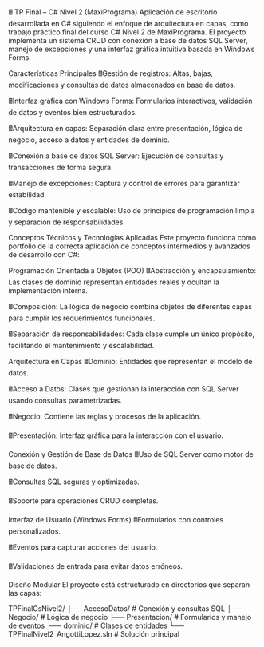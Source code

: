 🖩 TP Final – C# Nivel 2 (MaxiPrograma)
Aplicación de escritorio desarrollada en C# siguiendo el enfoque de arquitectura en capas, como trabajo práctico final del curso C# Nivel 2 de MaxiPrograma.
El proyecto implementa un sistema CRUD con conexión a base de datos SQL Server, manejo de excepciones y una interfaz gráfica intuitiva basada en Windows Forms.

Características Principales
  🖩Gestión de registros: Altas, bajas, modificaciones y consultas de datos almacenados en base de datos.

  🖩Interfaz gráfica con Windows Forms: Formularios interactivos, validación de datos y eventos bien estructurados.

  🖩Arquitectura en capas: Separación clara entre presentación, lógica de negocio, acceso a datos y entidades de dominio.

  🖩Conexión a base de datos SQL Server: Ejecución de consultas y transacciones de forma segura.

  🖩Manejo de excepciones: Captura y control de errores para garantizar estabilidad.

  🖩Código mantenible y escalable: Uso de principios de programación limpia y separación de responsabilidades.

Conceptos Técnicos y Tecnologías Aplicadas
Este proyecto funciona como portfolio de la correcta aplicación de conceptos intermedios y avanzados de desarrollo con C#:

Programación Orientada a Objetos (POO)
  🖩Abstracción y encapsulamiento: Las clases de dominio representan entidades reales y ocultan la implementación interna.

  🖩Composición: La lógica de negocio combina objetos de diferentes capas para cumplir los requerimientos funcionales.

  🖩Separación de responsabilidades: Cada clase cumple un único propósito, facilitando el mantenimiento y escalabilidad.

Arquitectura en Capas
  🖩Dominio: Entidades que representan el modelo de datos.

  🖩Acceso a Datos: Clases que gestionan la interacción con SQL Server usando consultas parametrizadas.

  🖩Negocio: Contiene las reglas y procesos de la aplicación.

  🖩Presentación: Interfaz gráfica para la interacción con el usuario.

Conexión y Gestión de Base de Datos
  🖩Uso de SQL Server como motor de base de datos.

  🖩Consultas SQL seguras y optimizadas.

  🖩Soporte para operaciones CRUD completas.

Interfaz de Usuario (Windows Forms)
  🖩Formularios con controles personalizados.

  🖩Eventos para capturar acciones del usuario.

  🖩Validaciones de entrada para evitar datos erróneos.

Diseño Modular
El proyecto está estructurado en directorios que separan las capas:

TPFinalCsNivel2/
├── AccesoDatos/     # Conexión y consultas SQL
├── Negocio/         # Lógica de negocio
├── Presentacion/    # Formularios y manejo de eventos
├── dominio/         # Clases de entidades
└── TPFinalNivel2_AngottiLopez.sln  # Solución principal
